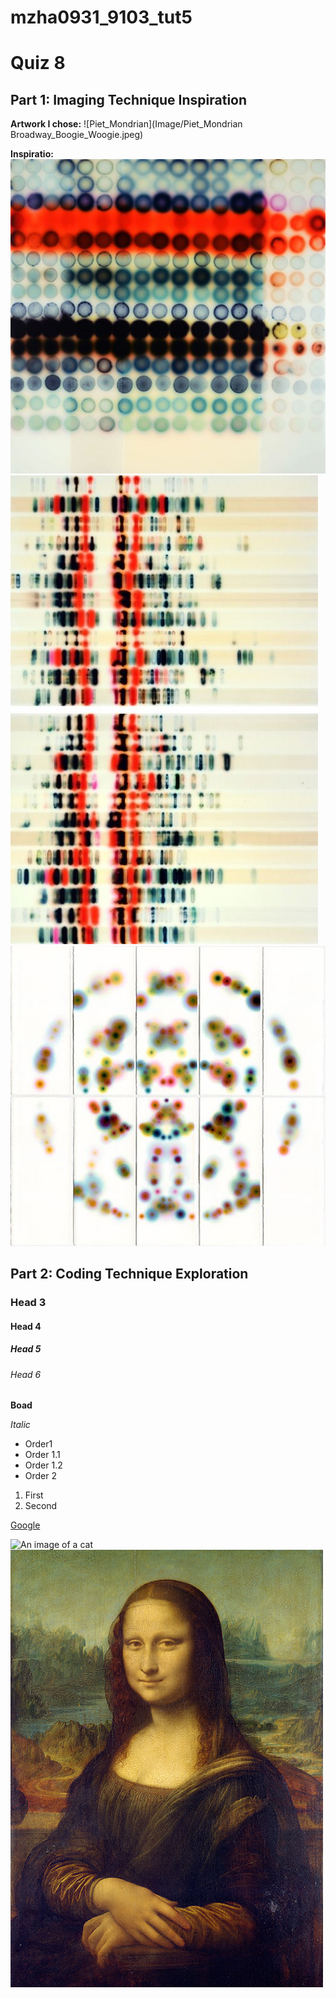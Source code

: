 # mzha0931_9103_tut5

# Quiz 8
## Part 1: Imaging Technique Inspiration
**Artwork I chose:**
![Piet_Mondrian](Image/Piet_Mondrian Broadway_Boogie_Woogie.jpeg)

**Inspiratio:**
![JAQ](Image/JAQ_CHARTIER.jpeg)
![Hourglass](Image/The_Antelucan_Hourglass.jpeg)
![Crush](Image/Jeffrey_Simmons_Design_Crush.jpeg)



## Part 2:  Coding Technique Exploration

### Head 3
#### Head 4
##### Head 5
###### Head 6

**Boad**

*Italic*

- Order1
 - Order 1.1
 - Order 1.2
- Order 2

1. First
2. Second

[Google](https://www.google.com)

![An image of a cat](http://placekitten.com/200/300)
![Mona Lisa](Image/mona.jpg)

